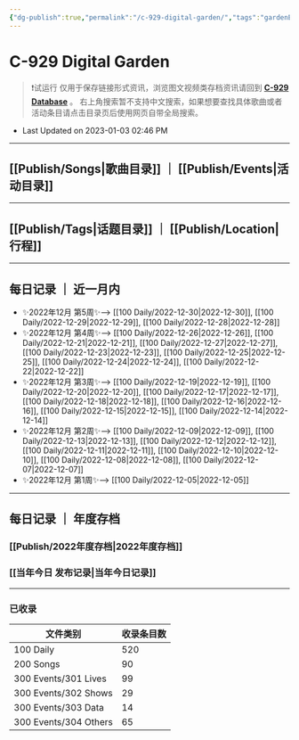 ```yaml
---
{"dg-publish":true,"permalink":"/c-929-digital-garden/","tags":"gardenEntry","dgShowLocalGraph":true}
---
```


# C-929 Digital Garden

> ❗试运行
> 仅用于保存链接形式资讯，浏览图文视频类存档资讯请回到 **[C-929 Database](https://c929-song.super.site/)** 。
> 右上角搜索暂不支持中文搜索，如果想要查找具体歌曲或者活动条目请点击目录页后使用网页自带全局搜索。
- Last Updated on 2023-01-03 02:46 PM 

---

## [[Publish/Songs\|歌曲目录]] ｜ [[Publish/Events\|活动目录]]

---

## [[Publish/Tags\|话题目录]] ｜ [[Publish/Location\|行程]]

---

## 每日记录 ｜ 近一月内

- ✨2022年12月 第5周✨--> [[100 Daily/2022-12-30\|2022-12-30]], [[100 Daily/2022-12-29\|2022-12-29]], [[100 Daily/2022-12-28\|2022-12-28]]
- ✨2022年12月 第4周✨--> [[100 Daily/2022-12-26\|2022-12-26]], [[100 Daily/2022-12-21\|2022-12-21]], [[100 Daily/2022-12-27\|2022-12-27]], [[100 Daily/2022-12-23\|2022-12-23]], [[100 Daily/2022-12-25\|2022-12-25]], [[100 Daily/2022-12-24\|2022-12-24]], [[100 Daily/2022-12-22\|2022-12-22]]
- ✨2022年12月 第3周✨--> [[100 Daily/2022-12-19\|2022-12-19]], [[100 Daily/2022-12-20\|2022-12-20]], [[100 Daily/2022-12-17\|2022-12-17]], [[100 Daily/2022-12-18\|2022-12-18]], [[100 Daily/2022-12-16\|2022-12-16]], [[100 Daily/2022-12-15\|2022-12-15]], [[100 Daily/2022-12-14\|2022-12-14]]
- ✨2022年12月 第2周✨--> [[100 Daily/2022-12-09\|2022-12-09]], [[100 Daily/2022-12-13\|2022-12-13]], [[100 Daily/2022-12-12\|2022-12-12]], [[100 Daily/2022-12-11\|2022-12-11]], [[100 Daily/2022-12-10\|2022-12-10]], [[100 Daily/2022-12-08\|2022-12-08]], [[100 Daily/2022-12-07\|2022-12-07]]
- ✨2022年12月 第1周✨--> [[100 Daily/2022-12-05\|2022-12-05]]


---

## 每日记录 ｜ 年度存档

### [[Publish/2022年度存档\|2022年度存档]]
### [[当年今日 发布记录\|当年今日记录]]

---

### 已收录

| 文件类别                  | 收录条目数 |
| --------------------- | ----- |
| 100 Daily             | 520   |
| 200 Songs             | 90    |
| 300 Events/301 Lives  | 99    |
| 300 Events/302 Shows  | 29    |
| 300 Events/303 Data   | 14    |
| 300 Events/304 Others | 65    |

